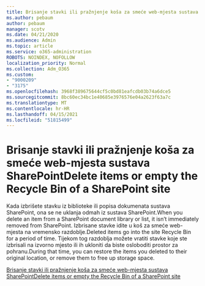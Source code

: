```yaml
---
title: Brisanje stavki ili pražnjenje koša za smeće web-mjesta sustava SharePoint
ms.author: pebaum
author: pebaum
manager: scotv
ms.date: 04/21/2020
ms.audience: Admin
ms.topic: article
ms.service: o365-administration
ROBOTS: NOINDEX, NOFOLLOW
localization_priority: Normal
ms.collection: Adm_O365
ms.custom:
- "9000209"
- "3175"
ms.openlocfilehash: 3968f389675644cf5c0bd81eafcdb03b74a6dce5
ms.sourcegitcommit: 8bc60ec34bc1e40685e3976576e04a2623f63a7c
ms.translationtype: MT
ms.contentlocale: hr-HR
ms.lasthandoff: 04/15/2021
ms.locfileid: "51815499"
---
```

# <a name="delete-items-or-empty-the-recycle-bin-of-a-sharepoint-site"></a><span data-ttu-id="54bee-102">Brisanje stavki ili pražnjenje koša za smeće web-mjesta sustava SharePoint</span><span class="sxs-lookup"><span data-stu-id="54bee-102">Delete items or empty the Recycle Bin of a SharePoint site</span></span> 

<span data-ttu-id="54bee-103">Kada izbrišete stavku iz biblioteke ili popisa dokumenata sustava SharePoint, ona se ne uklanja odmah iz sustava SharePoint.</span><span class="sxs-lookup"><span data-stu-id="54bee-103">When you delete an item from a SharePoint document library or list, it isn’t immediately removed from SharePoint.</span></span> <span data-ttu-id="54bee-104">Izbrisane stavke idite u koš za smeće web-mjesta na vremensko razdoblje.</span><span class="sxs-lookup"><span data-stu-id="54bee-104">Deleted items go into the site Recycle Bin for a period of time.</span></span> <span data-ttu-id="54bee-105">Tijekom tog razdoblja možete vratiti stavke koje ste izbrisali na izvorno mjesto ili ih ukloniti da biste osloboditi prostor za pohranu.</span><span class="sxs-lookup"><span data-stu-id="54bee-105">During that time, you can restore the items you deleted to their original location, or remove them to free up storage space.</span></span>

[<span data-ttu-id="54bee-106">Brisanje stavki ili pražnjenje koša za smeće web-mjesta sustava SharePoint</span><span class="sxs-lookup"><span data-stu-id="54bee-106">Delete items or empty the Recycle Bin of a SharePoint site</span></span>](https://support.office.com/article/2e713599-d13e-40d6-96dc-66f0a366f74e)